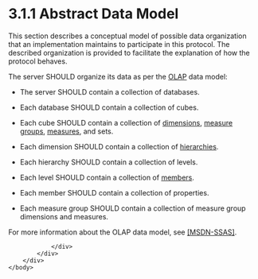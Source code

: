 <html dir="LTR" xmlns:mshelp="http://msdn.microsoft.com/mshelp" xmlns:ddue="http://ddue.schemas.microsoft.com/authoring/2003/5" xmlns:xlink="http://www.w3.org/1999/xlink" xmlns:tool="http://www.microsoft.com/tooltip">
    <head>
        <meta http-equiv="Content-Type" content="text/html; CHARSET=utf-8"></meta>
        <meta name="save" content="history"></meta>
        <title>3.1.1 Abstract Data Model</title>
        <xml>
            <mshelp:toctitle title="3.1.1 Abstract Data Model"></mshelp:toctitle>
            <mshelp:rltitle title="[MS-SSAS8]: Abstract Data Model"></mshelp:rltitle>
            <mshelp:keyword index="A" term="2bd6b463-a1b4-419d-9997-d886bf456434"></mshelp:keyword>
            <mshelp:attr name="DCSext.ContentType" value="open specification"></mshelp:attr>
            <mshelp:attr name="AssetID" value="2bd6b463-a1b4-419d-9997-d886bf456434"></mshelp:attr>
            <mshelp:attr name="TopicType" value="kbRef"></mshelp:attr>
            <mshelp:attr name="DCSext.Title" value="[MS-SSAS8]: Abstract Data Model" />
        </xml>
    </head>
    <body>
        <div id="header">
            <h1 class="heading">3.1.1 Abstract Data Model</h1>
        </div>
        <div id="mainSection">
            <div id="mainBody">
                <div id="allHistory" class="saveHistory"></div>
                <div id="sectionSection0" class="section" name="collapseableSection">
                    

<p>This section describes a conceptual model of possible data
organization that an implementation maintains to participate in this protocol.
The described organization is provided to facilitate the explanation of how the
protocol behaves.</p>

<p>The server SHOULD organize its data as per the <a href="c527450b-f5bd-424b-8c98-ba6365288f35.html#gt_055c223a-52f1-4d41-b95b-d7c60eaa388f">OLAP</a> data model:</p>

<ul><li><p><span><span> 
</span></span>The server SHOULD contain a collection of databases.</p>

</li><li><p><span><span> 
</span></span>Each database SHOULD contain a collection of cubes.</p>

</li><li><p><span><span> 
</span></span>Each cube SHOULD contain a collection of <a href="c527450b-f5bd-424b-8c98-ba6365288f35.html#gt_70d18eb1-eb3c-48f8-b0cd-7140f206406c">dimensions</a>, <a href="c527450b-f5bd-424b-8c98-ba6365288f35.html#gt_1f51f60a-8a0f-4b0d-9e7e-80cbd596e164">measure groups</a>, <a href="c527450b-f5bd-424b-8c98-ba6365288f35.html#gt_70548cb6-ef0e-4f2a-8e34-7293a9df8998">measures</a>, and sets.</p>

</li><li><p><span><span> 
</span></span>Each dimension SHOULD contain a collection of <a href="c527450b-f5bd-424b-8c98-ba6365288f35.html#gt_a07fc05d-cdb0-442c-984a-dd3589b9f682">hierarchies</a>.</p>

</li><li><p><span><span> 
</span></span>Each hierarchy SHOULD contain a collection of levels.</p>

</li><li><p><span><span> 
</span></span>Each level SHOULD contain a collection of <a href="c527450b-f5bd-424b-8c98-ba6365288f35.html#gt_5d78ca78-a9b1-4791-8126-bf9494304b11">members</a>.</p>

</li><li><p><span><span> 
</span></span>Each member SHOULD contain a collection of properties.</p>

</li><li><p><span><span> 
</span></span>Each measure group SHOULD contain a collection of measure group
dimensions and measures.</p>

</li></ul><p>For more information about the OLAP data model, see <a href="http://go.microsoft.com/fwlink/?LinkId=113989">[MSDN-SSAS]</a>.</p>


                </div>
            </div>
        </div>
    </body>
</html>